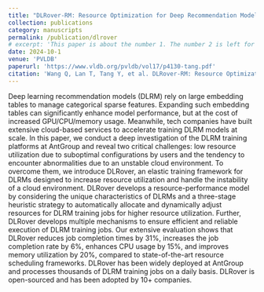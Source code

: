 ```yaml
---
title: "DLRover-RM: Resource Optimization for Deep Recommendation Models Training in the cloud"
collection: publications
category: manuscripts
permalink: /publication/dlrover
# excerpt: 'This paper is about the number 1. The number 2 is left for future work.'
date: 2024-10-1
venue: 'PVLDB'
paperurl: 'https://www.vldb.org/pvldb/vol17/p4130-tang.pdf'
citation: 'Wang Q, Lan T, Tang Y, et al. DLRover-RM: Resource Optimization for Deep Recommendation Models Training in the Cloud[J].'
---
```


Deep learning recommendation models (DLRM) rely on large embedding tables to manage categorical sparse features. Expanding such embedding tables can significantly enhance model performance, but at the cost of increased GPU/CPU/memory usage. Meanwhile, tech companies have built extensive cloud-based services to accelerate training DLRM models at scale. In this paper, we conduct a deep investigation of the DLRM training platforms at AntGroup and reveal two critical challenges: low resource utilization due to suboptimal configurations by users and the tendency to encounter abnormalities due to an unstable cloud environment. To overcome them, we introduce DLRover, an elastic training framework for DLRMs designed to increase resource utilization and handle the instability of a cloud environment. DLRover develops a resource-performance model by considering the unique characteristics of DLRMs and a three-stage heuristic strategy to automatically allocate and dynamically adjust resources for DLRM training jobs for higher resource utilization. Further, DLRover develops multiple mechanisms to ensure efficient and reliable execution of DLRM training jobs. Our extensive evaluation shows that DLRover reduces job completion times by 31%, increases the job completion rate by 6%, enhances CPU usage by 15%, and improves memory utilization by 20%, compared to state-of-the-art resource scheduling frameworks. DLRover has been widely deployed at AntGroup and processes thousands of DLRM training jobs on a daily basis. DLRover is open-sourced and has been adopted by 10+ companies.